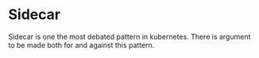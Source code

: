 # Sidecar

Sidecar is one the most debated pattern in kubernetes. There is argument to be made both for and against this pattern. 

